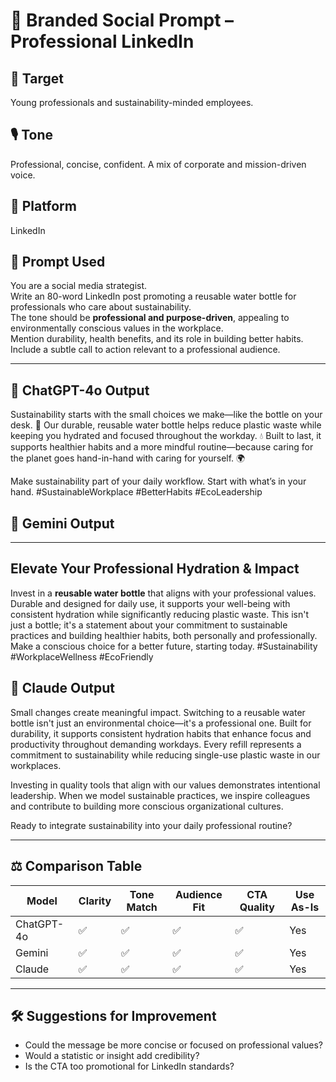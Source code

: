 # 📄 Branded Social Prompt – Professional LinkedIn

## 🎯 Target  
Young professionals and sustainability-minded employees.

## 🎙️ Tone  
Professional, concise, confident. A mix of corporate and mission-driven voice.

## 📱 Platform  
LinkedIn

## 🧠 Prompt Used  
You are a social media strategist.  
Write an 80-word LinkedIn post promoting a reusable water bottle for professionals who care about sustainability.  
The tone should be **professional and purpose-driven**, appealing to environmentally conscious values in the workplace.  
Mention durability, health benefits, and its role in building better habits.  
Include a subtle call to action relevant to a professional audience.

---

## 🤖 ChatGPT-4o Output  
Sustainability starts with the small choices we make—like the bottle on your desk. 🌿
Our durable, reusable water bottle helps reduce plastic waste while keeping you hydrated and focused throughout the workday. 💧
Built to last, it supports healthier habits and a more mindful routine—because caring for the planet goes hand-in-hand with caring for yourself. 🌍

Make sustainability part of your daily workflow. Start with what’s in your hand. #SustainableWorkplace #BetterHabits #EcoLeadership

## 🤖 Gemini Output  
---
## Elevate Your Professional Hydration & Impact

Invest in a **reusable water bottle** that aligns with your professional values. Durable and designed for daily use, it supports your well-being with consistent hydration while significantly reducing plastic waste. This isn't just a bottle; it's a statement about your commitment to sustainable practices and building healthier habits, both personally and professionally. Make a conscious choice for a better future, starting today. #Sustainability #WorkplaceWellness #EcoFriendly

## 🤖 Claude Output  
Small changes create meaningful impact. Switching to a reusable water bottle isn't just an environmental choice—it's a professional one. Built for durability, it supports consistent hydration habits that enhance focus and productivity throughout demanding workdays. Every refill represents a commitment to sustainability while reducing single-use plastic waste in our workplaces.

Investing in quality tools that align with our values demonstrates intentional leadership. When we model sustainable practices, we inspire colleagues and contribute to building more conscious organizational cultures.

Ready to integrate sustainability into your daily professional routine?

---

## ⚖️ Comparison Table

| Model      | Clarity | Tone Match | Audience Fit | CTA Quality | Use As-Is |
|------------|---------|------------|---------------|-------------|------------|
| ChatGPT-4o | ✅ | ✅     | ✅        | ✅      | Yes   |
| Gemini     | ✅ | ✅     | ✅        | ✅      | Yes   |
| Claude     | ✅ | ✅     | ✅        | ✅      | Yes   |

---

## 🛠 Suggestions for Improvement

- Could the message be more concise or focused on professional values?
- Would a statistic or insight add credibility?
- Is the CTA too promotional for LinkedIn standards?
